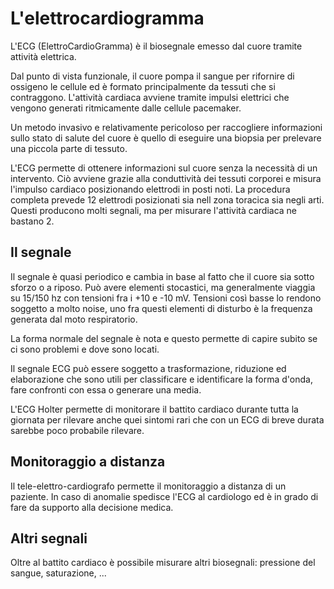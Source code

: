 # L'elettrocardiogramma

L'ECG (ElettroCardioGramma) è il biosegnale emesso dal cuore tramite attività elettrica.

Dal punto di vista funzionale, il cuore pompa il sangue per rifornire di ossigeno le cellule ed è formato principalmente da tessuti che si contraggono. L'attività cardiaca avviene tramite impulsi elettrici che vengono generati ritmicamente dalle cellule pacemaker.

Un metodo invasivo e relativamente pericoloso per raccogliere informazioni sullo stato di salute del cuore è quello di eseguire una biopsia per prelevare una piccola parte di tessuto.

L'ECG permette di ottenere informazioni sul cuore senza la necessità di un intervento. Ciò avviene grazie alla conduttività dei tessuti corporei e misura l'impulso cardiaco posizionando elettrodi in posti noti. La procedura completa prevede 12 elettrodi posizionati sia nell zona toracica sia negli arti. Questi producono molti segnali, ma per misurare l'attività cardiaca ne bastano 2.

## Il segnale 

Il segnale è quasi periodico e cambia in base al fatto che il cuore sia sotto sforzo o a riposo. Può avere elementi stocastici, ma generalmente viaggia su 15/150 hz con tensioni fra i +10 e -10 mV. Tensioni così basse lo rendono soggetto a molto noise, uno fra questi elementi di disturbo è la frequenza generata dal moto respiratorio.

La forma normale del segnale è nota e questo permette di capire subito se ci sono problemi e dove sono locati.

Il segnale ECG può essere soggetto a trasformazione, riduzione ed elaborazione che sono utili per classificare e identificare la forma d'onda, fare confronti con essa o generare una media.

L'ECG Holter permette di monitorare il battito cardiaco durante tutta la giornata per rilevare anche quei sintomi rari che con un ECG di breve durata sarebbe poco probabile rilevare.

## Monitoraggio a distanza

Il tele-elettro-cardiografo permette il monitoraggio a distanza di un paziente. In caso di anomalie spedisce l'ECG al cardiologo ed è in grado di fare da supporto alla decisione medica.

## Altri segnali

Oltre al battito cardiaco è possibile misurare altri biosegnali: pressione del sangue, saturazione, ...

